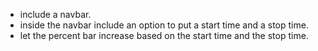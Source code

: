 - include a navbar.
- inside the navbar include an option to put a start time and a stop time.
- let the percent bar increase based on the start time and the stop time.